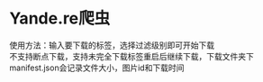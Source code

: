 ﻿# Yande.re爬虫
使用方法：输入要下载的标签，选择过滤级别即可开始下载
<br>不支持断点下载，支持未完全下载标签重启后继续下载，下载文件夹下manifest.json会记录文件大小，图片id和下载时间